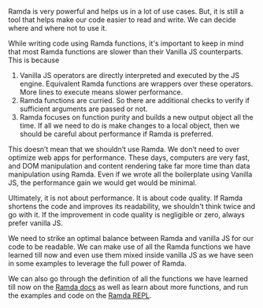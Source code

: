 Ramda is very powerful and helps us in a lot of use cases. But, it is still a tool that helps make our code easier to read and write. We can decide where and where not to use it.

While writing code using Ramda functions, it's important to keep in mind that most Ramda functions are slower than their Vanilla JS counterparts. This is because
1. Vanilla JS operators are directly interpreted and executed by the JS engine. Equivalent Ramda functions are wrappers over these operators. More lines to execute means slower performance.
2. Ramda functions are curried. So there are additional checks to verify if sufficient arguments are passed or not.
3. Ramda focuses on function purity and builds a new output object all the time. If all we need to do is make changes to a local object, then we should be careful about performance if Ramda is preferred.


This doesn’t mean that we shouldn’t use Ramda. We don’t need to over optimize web apps for performance. These days, computers are very fast, and DOM manipulation and content rendering take far more time than data manipulation using Ramda. Even if we wrote all the boilerplate using Vanilla JS, the performance gain we would get would be minimal.


Ultimately, it is not about performance. It is about code quality. If Ramda shortens the code and improves its readability, we shouldn't think twice and go with it. If the improvement in code quality is negligible or zero, always prefer vanilla JS.

We need to strike an optimal balance between Ramda and vanilla JS for our code to be readable. We can make use of all the Ramda functions we have learned till now and even use them mixed inside vanilla JS as we have seen in some examples to leverage the full power of Ramda.

We can also go through the definition of all the functions we have learned till now on the [Ramda docs](https://ramdajs.com/docs/) as well as learn about more functions, and run the examples and code on the [Ramda REPL](https://ramdajs.com/repl/).
